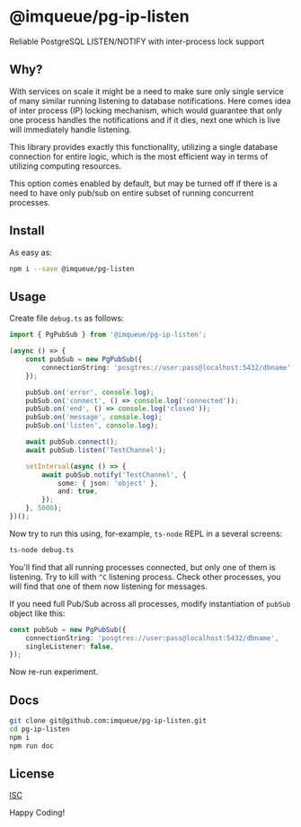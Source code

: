 # @imqueue/pg-ip-listen

Reliable PostgreSQL LISTEN/NOTIFY with inter-process lock support

## Why?

With services on scale it might be a need to make sure only single service of
many similar running listening to database notifications. Here comes idea of
inter process (IP) locking mechanism, which would guarantee that
only one process handles the notifications and if it dies, next one which is
live will immediately handle listening.

This library provides exactly this functionality, utilizing a single database
connection for entire logic, which is the most efficient way in terms of
utilizing computing resources.

This option comes enabled by default, but may be turned off if there is a need
to have only pub/sub on entire subset of running concurrent processes.

## Install

As easy as:

~~~bash
npm i --save @imqueue/pg-listen
~~~ 

## Usage

Create file `debug.ts` as follows:

~~~typescript
import { PgPubSub } from '@imqueue/pg-ip-listen';

(async () => {
    const pubSub = new PgPubSub({
        connectionString: 'posgtres://user:pass@localhost:5432/dbname',
    });

    pubSub.on('error', console.log);
    pubSub.on('connect', () => console.log('connected'));
    pubSub.on('end', () => console.log('closed'));
    pubSub.on('message', console.log);
    pubSub.on('listen', console.log);

    await pubSub.connect();
    await pubSub.listen('TestChannel');

    setInterval(async () => {
        await pubSub.notify('TestChannel', {
            some: { json: 'object' },
            and: true,
        });
    }, 5000);
})();
~~~

Now try to run this using, for-example, `ts-node` REPL in a several screens:

~~~bash
ts-node debug.ts
~~~

You'll find that all running processes connected, but only one of them is 
listening. Try to kill with `^C` listening process. Check other processes, you
will find that one of them now listening for messages.

If you need full Pub/Sub across all processes, modify instantiation of `pubSub`
object like this:

~~~typescript
const pubSub = new PgPubSub({
    connectionString: 'posgtres://user:pass@localhost:5432/dbname',
    singleListener: false,
});
~~~

Now re-run experiment.

## Docs

~~~bash
git clone git@github.com:imqueue/pg-ip-listen.git
cd pg-ip-listen
npm i
npm run doc
~~~

## License

[ISC](https://github.com/imqueue/pg-ip-listen/blob/master/LICENSE)

Happy Coding!
